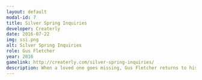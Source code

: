 ```yaml
---
layout: default
modal-id: 7
title: Silver Spring Inquiries
developer: Createrly
date: 2016-07-22
img: ssi.png
alt: Silver Spring Inquiries
role: Gus Fletcher
year: 2016
gamelink: http://createrly.com/silver-spring-inquiries/
description: When a loved one goes missing, Gus Fletcher returns to his hometown for the first time in nearly a decade. With time racing against him, Gus must reconnect with the home and family he left behind and solve an old family mystery. Silver Spring Inquiries is a modern audio drama inspired by the radio shows of old. Follow the characters through a fictional version of Silver Spring.  As they hunt for answers our heroes soon discover that the more they uncover the further the mystery goes, making them wonder -- are you asking the right questions?
---
```

